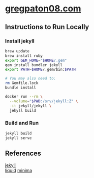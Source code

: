 # [gregpaton08.com](gregpaton08.com)

## Instructions to Run Locally

### Install jekyll

```bash
brew update
brew install ruby
export GEM_HOME="$HOME/.gem"
gem install bundler jekyll
export PATH=$HOME/.gem/bin:$PATH

# You may also need to:
rm Gemfile.lock
bundle install

docker run --rm \
  --volume="$PWD:/srv/jekyll:Z" \
  -it jekyll/jekyll \
  jekyll build
```

### Build and Run

```bash
jekyll build
jekyll serve
```

## References

[jekyll](https://jekyllrb.com/docs/)  
[liquid](https://shopify.github.io/liquid/)
[minima](https://github.com/jekyll/minima)

